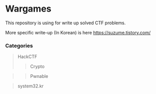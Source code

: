 # Wargames

This repository is using for write up solved CTF problems.

More specific write-up (In Korean) is here  https://suzume.tistory.com/


### Categories
> HackCTF
>  > Crypto

>  > Pwnable

> system32.kr

